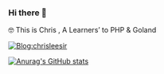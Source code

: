 ### Hi there 👋 
🤓  This is Chris , A Learners’ to PHP & Goland
 
 [![Blog:chrisleesir](https://img.shields.io/badge/lilianlee.me-orange)](https://www.chrisleesir.com/)
 
[![Anurag's GitHub stats](https://github-readme-stats.vercel.app/api?username=ChirsLeeAreemm)](https://github.com/anuraghazra/github-readme-stats)
